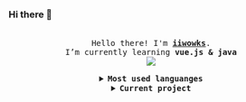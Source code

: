 ### Hi there 👋

<!--
**378397197qqqu/378397197qqqu** is a ✨ _special_ ✨ repository because its `README.md` (this file) appears on your GitHub profile.

Here are some ideas to get you started:

- 🔭 I’m currently working on ...
- 🌱 I’m currently learning ...
- 👯 I’m looking to collaborate on ...
- 🤔 I’m looking for help with ...
- 💬 Ask me about ...
- 📫 How to reach me: ...
- 😄 Pronouns: ...
- ⚡ Fun fact: ...
-->
<p align="center">
    <br>
    <samp>
        Hello there! I'm <b><a href="https://iiwowks.github.io/">iiwowks</a></b>.
        <br> I’m currently learning <b>vue.js & java</b>
        <br>
    </samp>
    <img align="middle"
        src="https://github-readme-stats.vercel.app/api?username=iiwowks&show_icons=true&theme=synthwave&hide_title=true" />
</p>

<details align="center">
    <summary> <b> <samp> Most used languanges </samp></b></summary>
    <samp>
        <img align="middle"
            src="https://github-readme-stats.vercel.app/api/top-langs/?username=iiwowks&hide_title=true&layout=compact" />
    </samp>
</details>

<details align="center">
    <summary> <b> <samp> Current project </samp></b></summary>

<a style="text-decoration: none" align="left" href="https://github.com/iiwowks/iiwowks.github.io">
        <img
            src="https://github-readme-stats.vercel.app/api/pin/?username=iiwowks&repo=iiwowks.github.io&show_owner=true" />
    </a>

<a align="left" href="https://github.com/iiwowks/vue-demo">
        <img src="https://github-readme-stats.vercel.app/api/pin/?username=iiwowks&repo=vue-demo&show_owner=true" />
</a>
</details>
